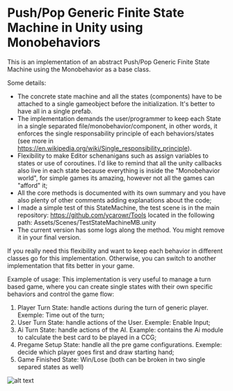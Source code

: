 # Push/Pop Generic Finite State Machine in Unity using Monobehaviors

This is an implementation of an abstract Push/Pop Generic Finite State Machine using the Monobehavior as a base class. 

Some details:
- The concrete state machine and all the states (components) have to be attached to a single gameobject before the initialization. It's better to have all in a single prefab.
- The implementation demands the user/programmer to keep each State in a single separated file/monobehavior/component, in other words, it enforces the single responsability principle of each behaviors/states (see more in https://en.wikipedia.org/wiki/Single_responsibility_principle).
- Flexibility to make Editor schenanigans such as assign variables to states or use of coroutines. I'd like to remind that all the unity callbacks also live in each state because everything is inside the "Monobehavior world", for simple games its amazing, however not all the games can "afford" it; 
- All the core methods is documented with its own summary and you have also plenty of other comments adding explanations about the code;
- I made a simple test of this StateMachine, the test scene is in the main repository: https://github.com/ycarowr/Tools located in the following path: Assets/Scenes/TestStateMachineMB.unity
- The current version has some logs along the method. You might remove it in your final version.

If you really need this flexibility and want to keep each behavior in different classes go for this implementation. Otherwise, you can switch to another implementation that fits better in your game.

Example of usage: 
This implementation is very useful to manage a turn based game, where you can create single states with their own specific behaviors and control the game flow:

1. Player Turn State: handle actions during the turn of generic player. Exemple: Time out of the turn;
2. User Turn State: handle actions of the User. Exemple: Enable Input;
2. Ai Turn State: handle actions of the AI. Example: contains the Ai module to calculate the best card to be played in a CCG;
3. Pregame Setup State: handle all the pre game configurations. Exemple: decide which player goes first and draw starting hand;
4. Game Finished State: Win/Lose (both can be broken in two single separed states as well)

![alt text](https://github.com/ycarowr/Tools/blob/master/Assets/Scripts/Patterns/StateMachineMB/aistate.GIF)
